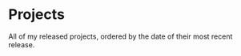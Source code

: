 # Projects

All of my released projects, ordered by the date of their most recent release.

<!-- recent_releases starts -->
<!-- recent_releases ends -->
